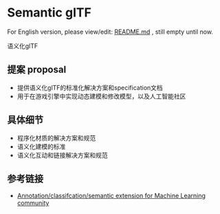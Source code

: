 # Semantic glTF

For English version, please view/edit: [README.md](README.md) , still empty until now.

语义化glTF

## 提案 proposal
- 提供语义化glTF的标准化解决方案和specification文档
- 用于在游戏引擎中实现动态建模和修改模型，以及人工智能社区

## 具体细节
- 程序化材质的解决方案和规范
- 语义化建模的标准
- 语义化互动和链接解决方案和规范

## 参考链接
- [Annotation/classifcation/semantic extension for Machine Learning community](https://github.com/KhronosGroup/glTF/issues/1121)
